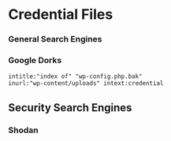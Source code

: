 # Credential Files

### General Search Engines

### Google Dorks

```
intitle:"index of" "wp-config.php.bak"
inurl:"wp-content/uploads" intext:credential
```

## Security Search Engines

### Shodan

```

```